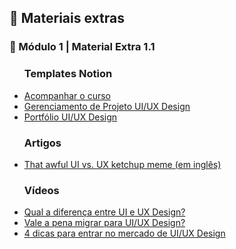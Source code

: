 <h2 dir="auto"> 🔗 Materiais extras </h2>

<h3 dir="auto"> 🔶 Módulo 1 | Material Extra 1.1 </h3>
<ul dir="auto">
<h3> Templates Notion </h3>
  <li><a href="https://www.notion.so/sheisacreative/Bootcampinho-UI-UX-476028b04b214c419d23158f612d91af"> Acompanhar o curso </a></li>
  <li><a href="https://sheisacreative.notion.site/Nome-do-Projeto-Bootcampinho-UI-UX-29cc67452d274688b297ed51cb95ee04"> Gerenciamento de Projeto UI/UX Design </a></li>
  <li><a href="https://sheisacreative.notion.site/UI-UX-Designer-Bootcampinho-UI-UX-015ec666dd424e398492074e277b748e"> Portfólio UI/UX Design </a></li> 
<h3> Artigos </h3>
  <li><a href="https://uxdesign.cc/the-infamous-ui-vs-85e3c4dab43f?gi=dd35ccde953d"> That awful UI vs. UX ketchup meme (em inglês) </a></li>
<h3> Vídeos </h3>
  <li><a href="https://www.youtube.com/watch?v=1ZKxhQmc0gA"> Qual a diferença entre UI e UX Design? </a></li>
  <li><a href="https://www.youtube.com/watch?v=hOQ4AhPQKd0"> Vale a pena migrar para UI/UX Design? </a></li>
  <li><a href="https://www.youtube.com/watch?v=LhvwVhnf8vE"> 4 dicas para entrar no mercado de UI/UX Design </a></li>

</ul>

